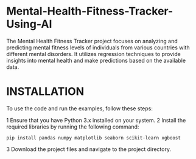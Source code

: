 # Mental-Health-Fitness-Tracker-Using-AI
The Mental Health Fitness Tracker project focuses on analyzing and predicting mental fitness levels of individuals from various countries with different mental disorders. It utilizes regression techniques to provide insights into mental health and make predictions based on the available data.

# INSTALLATION
To use the code and run the examples, follow these steps:

1 Ensure that you have Python 3.x installed on your system.
2 Install the required libraries by running the following command:

    pip install pandas numpy matplotlib seaborn scikit-learn xgboost
    
3 Download the project files and navigate to the project directory.
